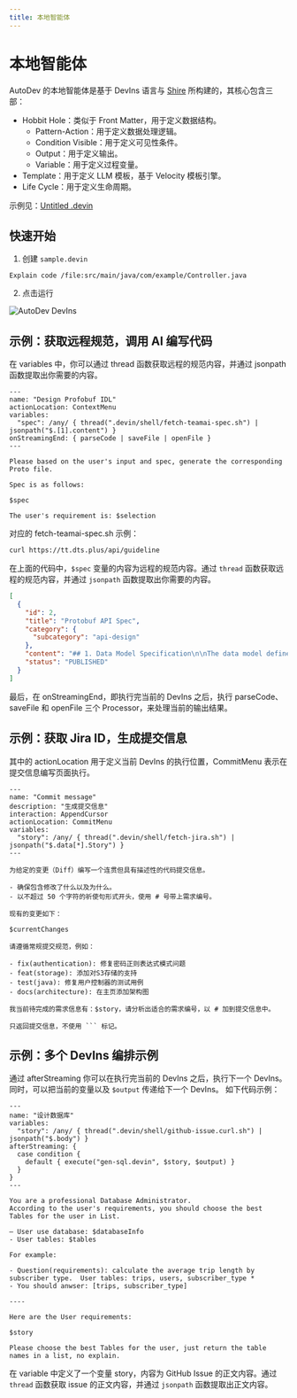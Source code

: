 ```yaml
---
title: 本地智能体
---
```


# 本地智能体

AutoDev 的本地智能体是基于 DevIns 语言与 [Shire](https://shire.phodal.com/) 所构建的，其核心包含三部：

- Hobbit Hole：类似于 Front Matter，用于定义数据结构。
    - Pattern-Action：用于定义数据处理逻辑。
    - Condition Visible：用于定义可见性条件。
    - Output：用于定义输出。
    - Variable：用于定义过程变量。
- Template：用于定义 LLM 模板，基于 Velocity 模板引擎。
- Life Cycle：用于定义生命周期。

示例见：[Untitled .devin](https://github.com/unit-mesh/untitled/tree/master/.devin)

## 快速开始

1. 创建 `sample.devin`

```devin
Explain code /file:src/main/java/com/example/Controller.java
```

2. 点击运行

![AutoDev DevIns](https://unitmesh.cc/auto-dev/autodev-devins.png)

## 示例：获取远程规范，调用 AI 编写代码

在 variables 中，你可以通过 thread 函数获取远程的规范内容，并通过 jsonpath 函数提取出你需要的内容。

```devin
---
name: "Design Profobuf IDL"
actionLocation: ContextMenu
variables:
  "spec": /any/ { thread(".devin/shell/fetch-teamai-spec.sh") | jsonpath("$.[1].content") }
onStreamingEnd: { parseCode | saveFile | openFile }
---

Please based on the user's input and spec, generate the corresponding Proto file.

Spec is as follows:

$spec

The user's requirement is: $selection
```

对应的 fetch-teamai-spec.sh 示例：

```bash
curl https://tt.dts.plus/api/guideline
```

在上面的代码中，`$spec` 变量的内容为远程的规范内容。通过 `thread` 函数获取远程的规范内容，并通过 `jsonpath` 函数提取出你需要的内容。

```json
[
  {
    "id": 2,
    "title": "Protobuf API Spec",
    "category": {
      "subcategory": "api-design"
    },
    "content": "## 1. Data Model Specification\n\nThe data model defines the structure and data types of messages within the service. The following design specifications are recommended for Protobuf:\n\n```protobuf\n// Define message structure with fields using camelCase naming\nsyntax = \"proto3\";\n\npackage example.api.v1;\n\n// Fields of the message should include numbers and use neat, orderly numbering\n// Define the base message for user information\nmessage User {\n  int32 id = 1;                  // User ID\n  string username = 2;           // Username\n  string email = 3;              // Email\n  repeated string roles = 4;     // Roles, supports multiple roles\n}\n```\n\n## 2. Service Interface Specification\n\nService interfaces define the various API RPC methods using `service`. The interface definition should:\n\n- Follow CRUD operation naming conventions (e.g., `GetUser`, `CreateUser`, etc.).\n- Clearly define the input and output message structures.\n- Return results encapsulated in a separate message structure for better extensibility and error handling.\n\n```protobuf\n// Define user service\nservice UserService {\n  // Get user information\n  rpc GetUser (GetUserRequest) returns (UserResponse);\n\n  // Create user\n  rpc CreateUser (CreateUserRequest) returns (UserResponse);\n\n  // Delete user\n  rpc DeleteUser (DeleteUserRequest) returns (EmptyResponse);\n}\n```\n\n## 3. Request and Response Message Specification\n\nEach RPC method should define corresponding request and response messages. It is recommended to use the naming convention `MethodName + Request` and `MethodName + Response`, as shown below:\n\n```protobuf\n// Request messages\nmessage GetUserRequest {\n  int32 id = 1;  // User ID\n}\n\nmessage CreateUserRequest {\n  string username = 1;\n  string email = 2;\n  repeated string roles = 3;\n}\n\n// Response messages\nmessage UserResponse {\n  User user = 1;\n}\n\nmessage EmptyResponse {} // Represents an empty response\n```\n\n## 4. Error Handling Specification\n\nIt is recommended to use standard error codes or custom error messages to handle API exceptions. This can be implemented through extension fields. Here is a simple error response example:\n\n```protobuf\n// Error message\nmessage ErrorResponse {\n  int32 code = 1;        // Error code\n  string message = 2;    // Error description\n  string details = 3;    // Additional error information\n}\n```\n\n## 5. Version Control Specification\n\nTo ensure backward compatibility, the `package` in Protobuf files should include version numbers to support different client versions as the service evolves.\n\n```protobuf\npackage example.api.v1; // Specify version number in the package\n```\n\n## 6. Commenting and Documentation Specification\n\nEach field, message, and service should have comments for documentation generation and to help future developers understand how to use them. You can use `///` or `//` for single-line comments, or `/* ... */` for multi-line comments.\n\n```protobuf\n// User service, providing interfaces to get, create, and delete users\nservice UserService {\n  // Get user information\n  rpc GetUser (GetUserRequest) returns (UserResponse);\n}\n```\n\n## 7. Complete Example of a Protobuf File\n\n```protobuf\nsyntax = \"proto3\";\n\npackage example.api.v1;\n\n// User information message\nmessage User {\n  int32 id = 1;                  // User ID\n  string username = 2;           // Username\n  string email = 3;              // Email\n  repeated string roles = 4;     // Roles, supports multiple roles\n}\n\n// User service interface\nservice UserService {\n  // Get user information\n  rpc GetUser (GetUserRequest) returns (UserResponse);\n\n  // Create user\n  rpc CreateUser (CreateUserRequest) returns (UserResponse);\n\n  // Delete user\n  rpc DeleteUser (DeleteUserRequest) returns (EmptyResponse);\n}\n\n// Request and response messages\nmessage GetUserRequest {\n  int32 id = 1;\n}\n\nmessage CreateUserRequest {\n  string username = 1;\n  string email = 2;\n  repeated string roles = 3;\n}\n\nmessage UserResponse {\n  User user = 1;\n}\n\nmessage EmptyResponse {}\n\n// Error message\nmessage ErrorResponse {\n  int32 code = 1;\n  string message = 2;\n  string details = 3;\n}\n```",
    "status": "PUBLISHED"
  }
]
```

最后，在 onStreamingEnd，即执行完当前的 DevIns 之后，执行 parseCode、saveFile 和 openFile 三个 Processor，来处理当前的输出结果。

## 示例：获取 Jira ID，生成提交信息

其中的 actionLocation 用于定义当前 DevIns 的执行位置，CommitMenu 表示在提交信息编写页面执行。

```devin
---
name: "Commit message"
description: "生成提交信息"
interaction: AppendCursor
actionLocation: CommitMenu
variables:
  "story": /any/ { thread(".devin/shell/fetch-jira.sh") | jsonpath("$.data[*].Story") }
---

为给定的变更（Diff）编写一个连贯但具有描述性的代码提交信息。

- 确保包含修改了什么以及为什么。
- 以不超过 50 个字符的祈使句形式开头，使用 # 号带上需求编号。

现有的变更如下：

$currentChanges

请遵循常规提交规范，例如：

- fix(authentication): 修复密码正则表达式模式问题
- feat(storage): 添加对S3存储的支持
- test(java): 修复用户控制器的测试用例
- docs(architecture): 在主页添加架构图

我当前待完成的需求信息有：$story，请分析出适合的需求编号，以 # 加到提交信息中。

只返回提交信息，不使用 ``` 标记。
```

## 示例：多个 DevIns 编排示例

通过 afterStreaming 你可以在执行完当前的 DevIns 之后，执行下一个 DevIns。同时，可以把当前的变量以及 `$output` 传递给下一个
DevIns。
如下代码示例：

```devin
---
name: "设计数据库"
variables:
  "story": /any/ { thread(".devin/shell/github-issue.curl.sh") | jsonpath("$.body") }
afterStreaming: {
  case condition {
    default { execute("gen-sql.devin", $story, $output) }
  }
}
---

You are a professional Database Administrator.
According to the user's requirements, you should choose the best Tables for the user in List.

— User use database: $databaseInfo
- User tables: $tables

For example:

- Question(requirements): calculate the average trip length by subscriber type.  User tables: trips, users, subscriber_type *
- You should anwser: [trips, subscriber_type]

----

Here are the User requirements:

$story

Please choose the best Tables for the user, just return the table names in a list, no explain.
```

在 variable 中定义了一个变量 story，内容为 GitHub Issue 的正文内容。通过 `thread` 函数获取 issue 的正文内容，并通过
`jsonpath` 函数提取出正文内容。

